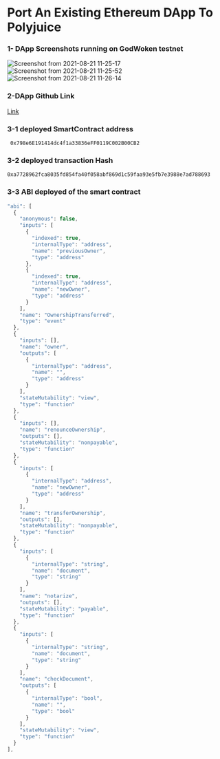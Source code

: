 #  Port An Existing Ethereum DApp To Polyjuice
### 1- DApp Screenshots running on GodWoken testnet
![Screenshot from 2021-08-21 11-25-17](https://user-images.githubusercontent.com/28756413/130318914-689e279e-24a9-4a8d-9aa6-b00d2c576fb2.png)
![Screenshot from 2021-08-21 11-25-52](https://user-images.githubusercontent.com/28756413/130318916-8229467f-f8ad-4756-9a19-2d7846f90401.png)
![Screenshot from 2021-08-21 11-26-14](https://user-images.githubusercontent.com/28756413/130318917-14e21497-9dbd-470d-91b3-5a8237b7bc41.png)


### 2-DApp Github Link
[Link](https://github.com/bayou020/nervosnetwork/tree/main/DApp)
### 3-1 deployed SmartContract address 
```
 0x798e6E191414dc4f1a33836eFF0119C002B00CB2
 ```
 ### 3-2 deployed transaction Hash
 ```
0xa7728962fca8035fd854fa40f058abf869d1c59faa93e5fb7e3988e7ad788693

  ```
  ### 3-3 ABI deployed of the smart contract
  
  ```javascript 
"abi": [
    {
      "anonymous": false,
      "inputs": [
        {
          "indexed": true,
          "internalType": "address",
          "name": "previousOwner",
          "type": "address"
        },
        {
          "indexed": true,
          "internalType": "address",
          "name": "newOwner",
          "type": "address"
        }
      ],
      "name": "OwnershipTransferred",
      "type": "event"
    },
    {
      "inputs": [],
      "name": "owner",
      "outputs": [
        {
          "internalType": "address",
          "name": "",
          "type": "address"
        }
      ],
      "stateMutability": "view",
      "type": "function"
    },
    {
      "inputs": [],
      "name": "renounceOwnership",
      "outputs": [],
      "stateMutability": "nonpayable",
      "type": "function"
    },
    {
      "inputs": [
        {
          "internalType": "address",
          "name": "newOwner",
          "type": "address"
        }
      ],
      "name": "transferOwnership",
      "outputs": [],
      "stateMutability": "nonpayable",
      "type": "function"
    },
    {
      "inputs": [
        {
          "internalType": "string",
          "name": "document",
          "type": "string"
        }
      ],
      "name": "notarize",
      "outputs": [],
      "stateMutability": "payable",
      "type": "function"
    },
    {
      "inputs": [
        {
          "internalType": "string",
          "name": "document",
          "type": "string"
        }
      ],
      "name": "checkDocument",
      "outputs": [
        {
          "internalType": "bool",
          "name": "",
          "type": "bool"
        }
      ],
      "stateMutability": "view",
      "type": "function"
    }
  ],
  ```
 
